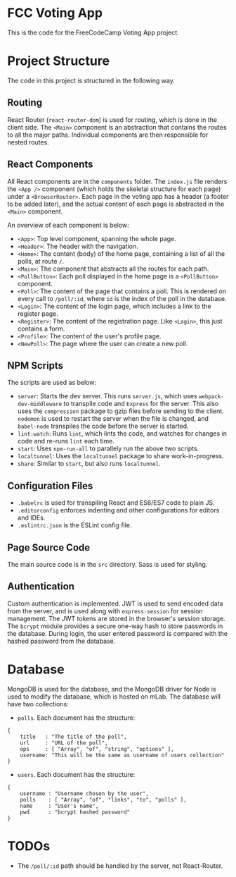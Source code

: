 # FCC Voting App
This is the code for the FreeCodeCamp Voting App project.

# Project Structure
The code in this project is structured in the following way.  

## Routing
React Router (`react-router-dom`) is used for routing, which is done in the client side. The `<Main>` component is an abstraction that contains the routes to all the major paths. Individual components are then responsible for nested routes.

## React Components
All React components are in the `components` folder. The `index.js` file renders the `<App />` component (which holds the skeletal structure for each page) under a `<BrowserRouter>`. Each page in the voting app has a header (a footer to be added later), and the actual content of each page is abstracted in the `<Main>` component.  

An overview of each component is below:
* `<App>`: Top level component, spanning the whole page.
* `<Header>`: The header with the navigation.
* `<Home>`: The content (body) of the home page, containing a list of all the polls, at route `/`.
* `<Main>`: The component that abstracts all the routes for each path.
* `<PollButton>`: Each poll displayed in the home page is a `<PollButton>` component.
* `<Poll>`: The content of the page that contains a poll. This is rendered on every call to `/poll/:id`, where `id` is the index of the poll in the database.
* `<Login>`: The content of the login page, which includes a link to the register page.
* `<Register>`: The content of the registration page. Like `<Login>`, this just contains a form.
* `<Profile>`: The content of the user's profile page.
* `<NewPoll>`: The page where the user can create a new poll.

## NPM Scripts
The scripts are used as below:
* `server`: Starts the dev server. This runs `server.js`, which uses `webpack-dev-middleware` to transpile code and `Express` for the server. This also uses the `compression` package to gzip files before sending to the client. `nodemon` is used to restart the server when the file is changed, and `babel-node` transpiles the code before the server is started.
* `lint:watch`: Runs `lint`, which lints the code, and watches for changes in code and re-runs `lint` each time.
* `start`: Uses `npm-run-all` to parallely run the above two scripts.
* `localtunnel`: Uses the `localtunnel` package to share work-in-progress.
* `share`: Similar to `start`, but also runs `localtunnel`.

## Configuration Files
* `.babelrc` is used for transpiling React and ES6/ES7 code to plain JS.
* `.editorconfig` enforces indenting and other configurations for editors and IDEs.
* `.eslintrc.json` is the ESLint config file.

## Page Source Code
The main source code is in the `src` directory. Sass is used for styling.

## Authentication
Custom authentication is implemented. JWT is used to send encoded data from the server, and is used along with `express-session` for session management. The JWT tokens are stored in the browser's session storage. The `bcrypt` module provides a secure one-way hash to store passwords in the database. During login, the user entered password is compared with the hashed password from the database.

# Database
MongoDB is used for the database, and the MongoDB driver for Node is used to modify the database, which is hosted on mLab. The database will have two collections:
* `polls`. Each document has the structure:
```
{
    title   : "The title of the poll",
    url     : "URL of the poll",
    ops     : [ "Array", "of", "string", "options" ],
    username: "This will be the same as username of users collection"
}
```
* `users`. Each document has the structure:
```
{
    username : "Username chosen by the user",
    polls    : [ "Array", "of", "links", "to", "polls" ],
    name     : "User's name",
    pwd      : "bcrypt hashed password"
}
```

# TODOs
* The `/poll/:id` path should be handled by the server, not React-Router.
